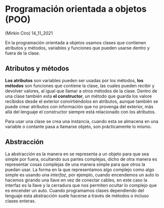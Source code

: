 # Programación orientada a objetos (POO) 
(Mirkin Ciro) 14_11_2021

En la programación orientada a objetos usamos clases que contienen atributos y métodos, variables y funciones que pueden usarse dentro y fuera de la clase.

## Atributos y métodos 

**Los atributos** son variables pueden ser usadas por los métodos, **los métodos** son funciones que contiene la clase, las cuales pueden recibir y devolver valores, al igual que llamar a otros métodos de la clase. Dentro de una clase también esta **el constructor**, un método que guarda los valore recibidos desde el exterior convirtiéndolos en atributos, aunque también se puede crear atributos con información que no provenga del exterior, más allá del lenguaje el constructor siempre está relacionado con los atributos.

Para usar una clase se crea una instancia, cuando esta se almacena en una variable o contante pasa a llamarse objeto, son prácticamente lo mismo.

## Abstracción 

La abstracción es la manera en se representa a un objeto para que sea simple por fuera, ocultando sus partes complejas, dicho de otra manera es representar cosas complejas de una manera simple para que otros la puedan usar. La forma en la que representamos algo complejo como algo simple es usando una *interfaz*, por ejemplo, cuando encendemos un auto lo hacemos girando una llave en vez de conectar cables, en este caso la interfaz es la llave y la cerradura que nos permiten ocultar lo complejo que es encender un auto. Cuando programamos clases dependiendo del lenguaje esta abstracción suele hacerse a través de métodos o incluso clases enteras.
